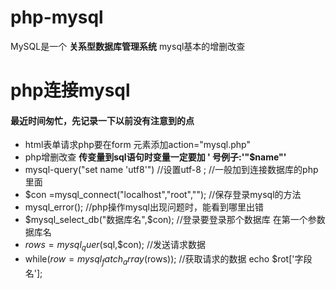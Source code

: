 # php-mysql
MySQL是一个 **关系型数据库管理系统**
mysql基本的增删改查
# php连接mysql
#### 最近时间匆忙，先记录一下以前没有注意到的点
* html表单请求php要在form 元素添加action="mysql.php"
* php增删改查 **传变量到sql语句时变量一定要加 ' 号例子:'"$name"'**
* mysql-query("set name 'utf8'") //设置utf-8 ; //一般加到连接数据库的php里面
* $con =mysql_connect("localhost","root",""); //保存登录mysql的方法
* mysql_error(); //php操作mysql出现问题时，能看到哪里出错
* $mysql_select_db("数据库名",$con); //登录要登录那个数据库 在第一个参数据库名
* $rows=mysql_quer($sql,$con);  //发送请求数据
* while($row=mysql_fatch_array($rows)); //获取请求的数据
echo $rot['字段名'];
